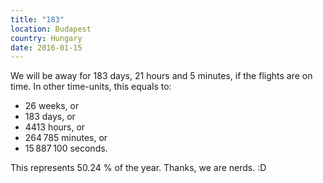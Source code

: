```yaml
---
title: "183"
location: Budapest
country: Hungary
date: 2016-01-15
---
```


We will be away for 183 days, 21 hours and 5 minutes, if the flights are on time. In other time-units, this equals to:

- 26 weeks, or
- 183 days, or
- 4413 hours, or
- 264 785 minutes, or
- 15 887 100 seconds.

This represents 50.24 % of the year. Thanks, we are nerds. :D
